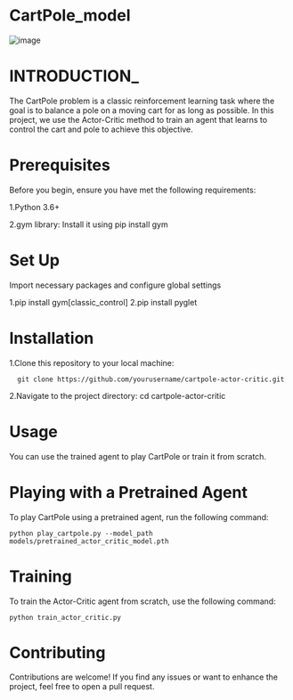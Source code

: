 # CartPole_model

![image](https://github.com/Krishna9027/CartPole_model/assets/121724550/f61c7e72-0011-4dd3-bdf8-16759d6934bc)


# INTRODUCTION_
The CartPole problem is a classic reinforcement learning task where the goal is to balance a pole on a moving cart for as long as possible. In this project, we use the Actor-Critic method to train an agent that learns to control the cart and pole to achieve this objective.

# Prerequisites
Before you begin, ensure you have met the following requirements:

1.Python 3.6+

2.gym library: Install it using pip install gym


# Set Up
Import necessary packages and configure global settings

1.pip install gym[classic_control]
2.pip install pyglet

# Installation 
1.Clone this repository to your local machine:
    
      git clone https://github.com/yourusername/cartpole-actor-critic.git

2.Navigate to the project directory:
  cd cartpole-actor-critic

# Usage
You can use the trained agent to play CartPole or train it from scratch.

# Playing with a Pretrained Agent
To play CartPole using a pretrained agent, run the following command:

    python play_cartpole.py --model_path models/pretrained_actor_critic_model.pth

# Training
To train the Actor-Critic agent from scratch, use the following command:

    python train_actor_critic.py

# Contributing
Contributions are welcome! If you find any issues or want to enhance the project, feel free to open a pull request.
